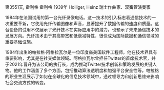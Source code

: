 第3551天, 霍利格
霍利格 1939年
Holliger, Heinz 瑞士作曲家、双簧管演奏家


1984年在法国试用的第一台光纤录像电话。这一技术的引入标志着通信技术的一次重要革新，它使用光纤传输图像和声音，显著提升了数据传输的速度和质量。这台设备的试用不仅展示了光纤技术在实际应用中的潜力，也预示了未来通信技术的发展方向。光纤技术由于其高带宽和低衰减特性，很快成为国际数据和通信领域的重要基础设施。

1984年出生的帕拉格·阿格拉瓦尔是一位印度裔美国软件工程师，他在技术界具有重要影响，尤其是在社交媒体领域。阿格拉瓦尔曾担任Twitter的首席技术官，并于2021年晋升为该公司的执行长，成为推动Twitter技术创新和策略发展的关键人物。他的工作涵盖了多个方面，包括推动算法透明度和加强平台安全性等。帕拉格的职业生涯展示了如何在全球化的信息技术领域中，通过领导力和创新思维来影响社会交流方式的转变。
